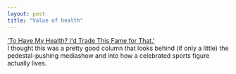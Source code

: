 ```yaml
---
layout: post
title: "Value of health"
---
```




<a href="http://www.washingtonpost.com/wp-dyn/articles/A55004-2002Aug23.html">'To Have My Health? I'd Trade This Fame for That.'</a><br>
I thought this was a pretty good column that looks behind (if only a little) the pedestal-pushing mediashow and into how a celebrated sports figure actually lives.


